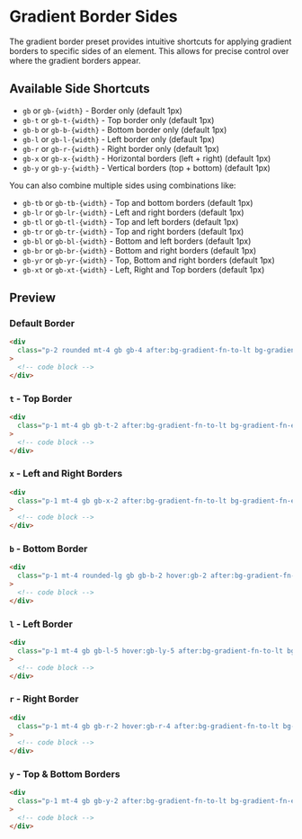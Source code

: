 # Gradient Border Sides

The gradient border preset provides intuitive shortcuts for applying gradient borders to specific sides of an element. This allows for precise control over where the gradient borders appear.

## Available Side Shortcuts

- `gb` or `gb-{width}` - Border only (default 1px)
- `gb-t` or `gb-t-{width}` - Top border only (default 1px)
- `gb-b` or `gb-b-{width}` - Bottom border only (default 1px)
- `gb-l` or `gb-l-{width}` - Left border only (default 1px)
- `gb-r` or `gb-r-{width}` - Right border only (default 1px)
- `gb-x` or `gb-x-{width}` - Horizontal borders (left + right) (default 1px)
- `gb-y` or `gb-y-{width}` - Vertical borders (top + bottom) (default 1px)

You can also combine multiple sides using combinations like:

- `gb-tb` or `gb-tb-{width}` - Top and bottom borders (default 1px)
- `gb-lr` or `gb-lr-{width}` - Left and right borders (default 1px)
- `gb-tl` or `gb-tl-{width}` - Top and left borders (default 1px)
- `gb-tr` or `gb-tr-{width}` - Top and right borders (default 1px)
- `gb-bl` or `gb-bl-{width}` - Bottom and left borders (default 1px)
- `gb-br` or `gb-br-{width}` - Bottom and right borders (default 1px)
- `gb-yr` or `gb-yr-{width}` - Top, Bottom and right borders (default 1px)
- `gb-xt` or `gb-xt-{width}` - Left, Right and Top borders (default 1px)

## Preview

### Default Border

<div
  class="p-2 rounded mt-4 gb gb-4 after:bg-gradient-fn-to-lt bg-gradient-fn-ease-in-expo/5 bg-gradient-fn-from-[#ffd200] bg-gradient-fn-to-[#f0008b] hover:bg-gradient-fn-from-[#7800e1] hover:bg-gradient-fn-to-[#c2f3ff] transition-colors duration-1s"
>

```html [Code]
<div
  class="p-2 rounded mt-4 gb gb-4 after:bg-gradient-fn-to-lt bg-gradient-fn-ease-in-expo/5 bg-gradient-fn-from-[#ffd200] bg-gradient-fn-to-[#f0008b] hover:bg-gradient-fn-from-[#7800e1] hover:bg-gradient-fn-to-[#c2f3ff] transition-colors duration-1s"
>
  <!-- code block -->
</div>
```

</div>

### `t` - Top Border

<div
  class="p-1 mt-4 gb gb-t-2 after:bg-gradient-fn-to-lt bg-gradient-fn-ease-in-expo/5 bg-gradient-fn-from-[#ffd200] bg-gradient-fn-to-[#f0008b] hover:bg-gradient-fn-from-[#7800e1] hover:bg-gradient-fn-to-[#c2f3ff] transition-colors duration-1s"
>

```html [Code]
<div
  class="p-1 mt-4 gb gb-t-2 after:bg-gradient-fn-to-lt bg-gradient-fn-ease-in-expo/5 bg-gradient-fn-from-[#ffd200] bg-gradient-fn-to-[#f0008b] hover:bg-gradient-fn-from-[#7800e1] hover:bg-gradient-fn-to-[#c2f3ff] transition-colors duration-1s"
>
  <!-- code block -->
</div>
```

</div>

### `x` - Left and Right Borders

<div
  class="p-1 mt-4 gb gb-x-2 after:bg-gradient-fn-to-lt bg-gradient-fn-ease-in-expo/5 bg-gradient-fn-from-[#ffd200] bg-gradient-fn-to-[#f0008b] hover:bg-gradient-fn-from-[#7800e1] hover:bg-gradient-fn-to-[#c2f3ff] transition-colors duration-1s"
>

```html [Code]
<div
  class="p-1 mt-4 gb gb-x-2 after:bg-gradient-fn-to-lt bg-gradient-fn-ease-in-expo/5 bg-gradient-fn-from-[#ffd200] bg-gradient-fn-to-[#f0008b] hover:bg-gradient-fn-from-[#7800e1] hover:bg-gradient-fn-to-[#c2f3ff] transition-colors duration-1s"
>
  <!-- code block -->
</div>
```

</div>

### `b` - Bottom Border

<div
  class="p-1 mt-4 rounded-lg gb gb-b-2 hover:gb-2 after:bg-gradient-fn-to-lt bg-gradient-fn-ease-in-expo/5 bg-gradient-fn-from-[#ffd200] bg-gradient-fn-to-[#f0008b] hover:bg-gradient-fn-from-[#7800e1] hover:bg-gradient-fn-to-[#c2f3ff] transition-colors duration-1s"
>

```html [Code]
<div
  class="p-1 mt-4 rounded-lg gb gb-b-2 hover:gb-2 after:bg-gradient-fn-to-lt bg-gradient-fn-ease-in-expo/5 bg-gradient-fn-from-[#ffd200] bg-gradient-fn-to-[#f0008b] hover:bg-gradient-fn-from-[#7800e1] hover:bg-gradient-fn-to-[#c2f3ff] transition-colors duration-1s"
>
  <!-- code block -->
</div>
```

</div>

### `l` - Left Border

<div
  class="p-1 mt-4 gb gb-l-5 hover:gb-ly-5 after:bg-gradient-fn-to-lt bg-gradient-fn-ease-in-expo/5 bg-gradient-fn-from-[#ffd200] bg-gradient-fn-to-[#f0008b] hover:bg-gradient-fn-from-[#7800e1] hover:bg-gradient-fn-to-[#c2f3ff] transition-colors duration-1s"
>

```html [Code]
<div
  class="p-1 mt-4 gb gb-l-5 hover:gb-ly-5 after:bg-gradient-fn-to-lt bg-gradient-fn-ease-in-expo/5 bg-gradient-fn-from-[#ffd200] bg-gradient-fn-to-[#f0008b] hover:bg-gradient-fn-from-[#7800e1] hover:bg-gradient-fn-to-[#c2f3ff] transition-colors duration-1s"
>
  <!-- code block -->
</div>
```

</div>

### `r` - Right Border

<div
  class="p-1 mt-4 gb gb-r-2 hover:gb-r-4 after:bg-gradient-fn-to-lt bg-gradient-fn-ease-in-expo/5 bg-gradient-fn-from-[#ffd200] bg-gradient-fn-to-[#f0008b] hover:bg-gradient-fn-from-[#7800e1] hover:bg-gradient-fn-to-[#c2f3ff] transition-colors duration-1s"
>

```html [Code]
<div
  class="p-1 mt-4 gb gb-r-2 hover:gb-r-4 after:bg-gradient-fn-to-lt bg-gradient-fn-ease-in-expo/5 bg-gradient-fn-from-[#ffd200] bg-gradient-fn-to-[#f0008b] hover:bg-gradient-fn-from-[#7800e1] hover:bg-gradient-fn-to-[#c2f3ff] transition-colors duration-1s"
>
  <!-- code block -->
</div>
```

</div>

### `y` - Top & Bottom Borders

<div
  class="p-1 mt-4 gb gb-y-2 after:bg-gradient-fn-to-lt bg-gradient-fn-ease-in-expo/5 bg-gradient-fn-from-[#ffd200] bg-gradient-fn-to-[#f0008b] hover:bg-gradient-fn-from-[#7800e1] hover:bg-gradient-fn-to-[#c2f3ff] transition-colors duration-1s"
>

```html [Code]
<div
  class="p-1 mt-4 gb gb-y-2 after:bg-gradient-fn-to-lt bg-gradient-fn-ease-in-expo/5 bg-gradient-fn-from-[#ffd200] bg-gradient-fn-to-[#f0008b] hover:bg-gradient-fn-from-[#7800e1] hover:bg-gradient-fn-to-[#c2f3ff] transition-colors duration-1s"
>
  <!-- code block -->
</div>
```

</div>
